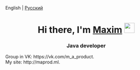 English | [Русский](README_RU.md) <br>
<h1 align="center">Hi there, I'm <a href="https://maprod.ml/" target="_blank">Maxim</a> 
<img src="https://github.com/blackcater/blackcater/raw/main/images/Hi.gif" height="32"/></h1>
<h3 align="center">Java developer </h3>
Group in VK: https://vk.com/m_a_product.<br>
My site: http://maprod.ml.<br>
